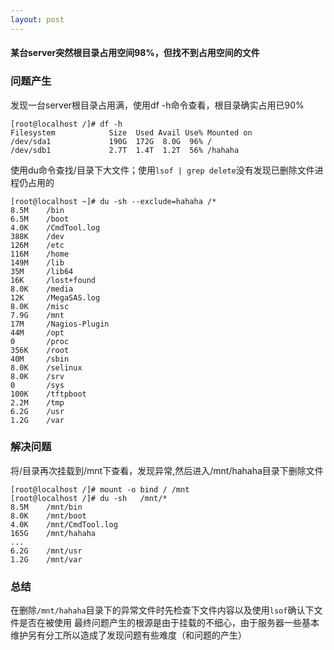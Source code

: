 ```yaml
---
layout: post
---
```

#### 某台server突然根目录占用空间98%，但找不到占用空间的文件

### 问题产生

发现一台server根目录占用满，使用df -h命令查看，根目录确实占用已90%

```
[root@localhost /]# df -h
Filesystem            Size  Used Avail Use% Mounted on
/dev/sda1             190G  172G  8.0G  96% /
/dev/sdb1             2.7T  1.4T  1.2T  56% /hahaha

```

使用du命令查找/目录下大文件；使用`lsof | grep delete`没有发现已删除文件进程仍占用的
```
[root@localhost ~]# du -sh --exclude=hahaha /*
8.5M    /bin
6.5M    /boot
4.0K    /CmdTool.log
388K    /dev
126M    /etc
116M    /home
149M    /lib
35M     /lib64
16K     /lost+found
8.0K    /media
12K     /MegaSAS.log
8.0K    /misc
7.9G    /mnt
17M     /Nagios-Plugin
44M     /opt
0       /proc
356K    /root
40M     /sbin
8.0K    /selinux
8.0K    /srv
0       /sys
100K    /tftpboot
2.2M    /tmp
6.2G    /usr
1.2G    /var

```

### 解决问题
将/目录再次挂载到/mnt下查看，发现异常,然后进入/mnt/hahaha目录下删除文件
```
[root@localhost /]# mount -o bind / /mnt
[root@localhost /]# du -sh   /mnt/*
8.5M    /mnt/bin
8.0K    /mnt/boot
4.0K    /mnt/CmdTool.log
165G    /mnt/hahaha
...
6.2G    /mnt/usr
1.2G    /mnt/var

```

### 总结
在删除`/mnt/hahaha`目录下的异常文件时先检查下文件内容以及使用`lsof`确认下文件是否在被使用
最终问题产生的根源是由于挂载的不细心，由于服务器一些基本维护另有分工所以造成了发现问题有些难度（和问题的产生）
